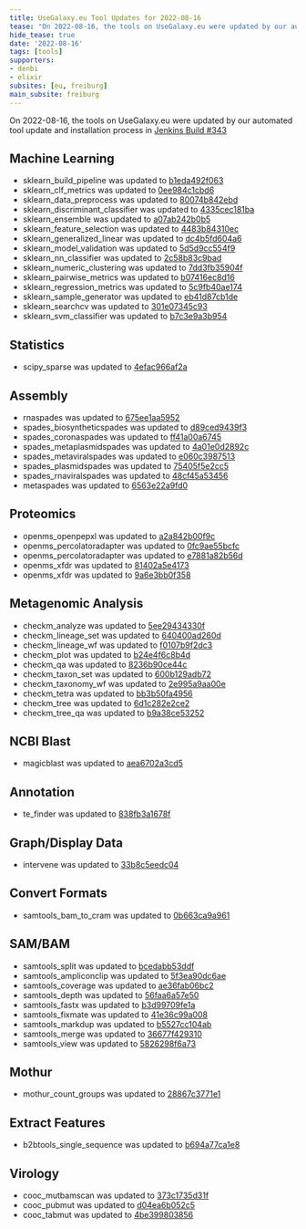 ```yaml
---
title: UseGalaxy.eu Tool Updates for 2022-08-16
tease: "On 2022-08-16, the tools on UseGalaxy.eu were updated by our automated tool update and installation process."
hide_tease: true
date: '2022-08-16'
tags: [tools]
supporters:
- denbi
- elixir
subsites: [eu, freiburg]
main_subsite: freiburg
---
```


On 2022-08-16, the tools on UseGalaxy.eu were updated by our automated tool update and installation process in [Jenkins Build #343](https://build.galaxyproject.eu/job/usegalaxy-eu/job/install-tools/#343/)


## Machine Learning

- sklearn_build_pipeline was updated to [b1eda492f063](https://toolshed.g2.bx.psu.edu/view/bgruening/sklearn_build_pipeline/b1eda492f063)
- sklearn_clf_metrics was updated to [0ee984c1cbd6](https://toolshed.g2.bx.psu.edu/view/bgruening/sklearn_clf_metrics/0ee984c1cbd6)
- sklearn_data_preprocess was updated to [80074b842ebd](https://toolshed.g2.bx.psu.edu/view/bgruening/sklearn_data_preprocess/80074b842ebd)
- sklearn_discriminant_classifier was updated to [4335cec181ba](https://toolshed.g2.bx.psu.edu/view/bgruening/sklearn_discriminant_classifier/4335cec181ba)
- sklearn_ensemble was updated to [a07ab242b0b5](https://toolshed.g2.bx.psu.edu/view/bgruening/sklearn_ensemble/a07ab242b0b5)
- sklearn_feature_selection was updated to [4483b84310ec](https://toolshed.g2.bx.psu.edu/view/bgruening/sklearn_feature_selection/4483b84310ec)
- sklearn_generalized_linear was updated to [dc4b5fd604a6](https://toolshed.g2.bx.psu.edu/view/bgruening/sklearn_generalized_linear/dc4b5fd604a6)
- sklearn_model_validation was updated to [5d5d9cc554f9](https://toolshed.g2.bx.psu.edu/view/bgruening/sklearn_model_validation/5d5d9cc554f9)
- sklearn_nn_classifier was updated to [2c58b83c9bad](https://toolshed.g2.bx.psu.edu/view/bgruening/sklearn_nn_classifier/2c58b83c9bad)
- sklearn_numeric_clustering was updated to [7dd3fb35904f](https://toolshed.g2.bx.psu.edu/view/bgruening/sklearn_numeric_clustering/7dd3fb35904f)
- sklearn_pairwise_metrics was updated to [b07416ec8d16](https://toolshed.g2.bx.psu.edu/view/bgruening/sklearn_pairwise_metrics/b07416ec8d16)
- sklearn_regression_metrics was updated to [5c9fb40ae174](https://toolshed.g2.bx.psu.edu/view/bgruening/sklearn_regression_metrics/5c9fb40ae174)
- sklearn_sample_generator was updated to [eb41d87cb1de](https://toolshed.g2.bx.psu.edu/view/bgruening/sklearn_sample_generator/eb41d87cb1de)
- sklearn_searchcv was updated to [301e07345c93](https://toolshed.g2.bx.psu.edu/view/bgruening/sklearn_searchcv/301e07345c93)
- sklearn_svm_classifier was updated to [b7c3e9a3b954](https://toolshed.g2.bx.psu.edu/view/bgruening/sklearn_svm_classifier/b7c3e9a3b954)

## Statistics

- scipy_sparse was updated to [4efac966af2a](https://toolshed.g2.bx.psu.edu/view/bgruening/scipy_sparse/4efac966af2a)

## Assembly

- rnaspades was updated to [675ee1aa5952](https://toolshed.g2.bx.psu.edu/view/iuc/rnaspades/675ee1aa5952)
- spades_biosyntheticspades was updated to [d89ced9439f3](https://toolshed.g2.bx.psu.edu/view/iuc/spades_biosyntheticspades/d89ced9439f3)
- spades_coronaspades was updated to [ff41a00a6745](https://toolshed.g2.bx.psu.edu/view/iuc/spades_coronaspades/ff41a00a6745)
- spades_metaplasmidspades was updated to [4a01e0d2892c](https://toolshed.g2.bx.psu.edu/view/iuc/spades_metaplasmidspades/4a01e0d2892c)
- spades_metaviralspades was updated to [e060c3987513](https://toolshed.g2.bx.psu.edu/view/iuc/spades_metaviralspades/e060c3987513)
- spades_plasmidspades was updated to [75405f5e2cc5](https://toolshed.g2.bx.psu.edu/view/iuc/spades_plasmidspades/75405f5e2cc5)
- spades_rnaviralspades was updated to [48cf45a53456](https://toolshed.g2.bx.psu.edu/view/iuc/spades_rnaviralspades/48cf45a53456)
- metaspades was updated to [6563e22a9fd0](https://toolshed.g2.bx.psu.edu/view/nml/metaspades/6563e22a9fd0)

## Proteomics

- openms_openpepxl was updated to [a2a842b00f9c](https://toolshed.g2.bx.psu.edu/view/galaxyp/openms_openpepxl/a2a842b00f9c)
- openms_percolatoradapter was updated to [0fc9ae55bcfc](https://toolshed.g2.bx.psu.edu/view/galaxyp/openms_percolatoradapter/0fc9ae55bcfc)
- openms_percolatoradapter was updated to [e7881a82b56d](https://toolshed.g2.bx.psu.edu/view/galaxyp/openms_percolatoradapter/e7881a82b56d)
- openms_xfdr was updated to [81402a5e4173](https://toolshed.g2.bx.psu.edu/view/galaxyp/openms_xfdr/81402a5e4173)
- openms_xfdr was updated to [9a6e3bb0f358](https://toolshed.g2.bx.psu.edu/view/galaxyp/openms_xfdr/9a6e3bb0f358)

## Metagenomic Analysis

- checkm_analyze was updated to [5ee29434330f](https://toolshed.g2.bx.psu.edu/view/iuc/checkm_analyze/5ee29434330f)
- checkm_lineage_set was updated to [640400ad260d](https://toolshed.g2.bx.psu.edu/view/iuc/checkm_lineage_set/640400ad260d)
- checkm_lineage_wf was updated to [f0107b9f2dc3](https://toolshed.g2.bx.psu.edu/view/iuc/checkm_lineage_wf/f0107b9f2dc3)
- checkm_plot was updated to [b24e4f6c8b4d](https://toolshed.g2.bx.psu.edu/view/iuc/checkm_plot/b24e4f6c8b4d)
- checkm_qa was updated to [8236b90ce44c](https://toolshed.g2.bx.psu.edu/view/iuc/checkm_qa/8236b90ce44c)
- checkm_taxon_set was updated to [600b129adb72](https://toolshed.g2.bx.psu.edu/view/iuc/checkm_taxon_set/600b129adb72)
- checkm_taxonomy_wf was updated to [2e995a9aa00e](https://toolshed.g2.bx.psu.edu/view/iuc/checkm_taxonomy_wf/2e995a9aa00e)
- checkm_tetra was updated to [bb3b50fa4956](https://toolshed.g2.bx.psu.edu/view/iuc/checkm_tetra/bb3b50fa4956)
- checkm_tree was updated to [6d1c282e2ce2](https://toolshed.g2.bx.psu.edu/view/iuc/checkm_tree/6d1c282e2ce2)
- checkm_tree_qa was updated to [b9a38ce53252](https://toolshed.g2.bx.psu.edu/view/iuc/checkm_tree_qa/b9a38ce53252)

## NCBI Blast

- magicblast was updated to [aea6702a3cd5](https://toolshed.g2.bx.psu.edu/view/iuc/magicblast/aea6702a3cd5)

## Annotation

- te_finder was updated to [838fb3a1678f](https://toolshed.g2.bx.psu.edu/view/iuc/te_finder/838fb3a1678f)

## Graph/Display Data

- intervene was updated to [33b8c5eedc04](https://toolshed.g2.bx.psu.edu/view/iuc/intervene/33b8c5eedc04)

## Convert Formats

- samtools_bam_to_cram was updated to [0b663ca9a961](https://toolshed.g2.bx.psu.edu/view/iuc/samtools_bam_to_cram/0b663ca9a961)

## SAM/BAM

- samtools_split was updated to [bcedabb53ddf](https://toolshed.g2.bx.psu.edu/view/devteam/samtools_split/bcedabb53ddf)
- samtools_ampliconclip was updated to [5f3ea90dc6ae](https://toolshed.g2.bx.psu.edu/view/iuc/samtools_ampliconclip/5f3ea90dc6ae)
- samtools_coverage was updated to [ae36fab06bc2](https://toolshed.g2.bx.psu.edu/view/iuc/samtools_coverage/ae36fab06bc2)
- samtools_depth was updated to [56faa6a57e50](https://toolshed.g2.bx.psu.edu/view/iuc/samtools_depth/56faa6a57e50)
- samtools_fastx was updated to [b3d99709fe1a](https://toolshed.g2.bx.psu.edu/view/iuc/samtools_fastx/b3d99709fe1a)
- samtools_fixmate was updated to [41e36c99a008](https://toolshed.g2.bx.psu.edu/view/iuc/samtools_fixmate/41e36c99a008)
- samtools_markdup was updated to [b5527cc104ab](https://toolshed.g2.bx.psu.edu/view/iuc/samtools_markdup/b5527cc104ab)
- samtools_merge was updated to [36677f429310](https://toolshed.g2.bx.psu.edu/view/iuc/samtools_merge/36677f429310)
- samtools_view was updated to [5826298f6a73](https://toolshed.g2.bx.psu.edu/view/iuc/samtools_view/5826298f6a73)

## Mothur

- mothur_count_groups was updated to [28867c3771e1](https://toolshed.g2.bx.psu.edu/view/iuc/mothur_count_groups/28867c3771e1)

## Extract Features

- b2btools_single_sequence was updated to [b694a77ca1e8](https://toolshed.g2.bx.psu.edu/view/iuc/b2btools_single_sequence/b694a77ca1e8)

## Virology

- cooc_mutbamscan was updated to [373c1735d31f](https://toolshed.g2.bx.psu.edu/view/iuc/cooc_mutbamscan/373c1735d31f)
- cooc_pubmut was updated to [d04ea6b052c5](https://toolshed.g2.bx.psu.edu/view/iuc/cooc_pubmut/d04ea6b052c5)
- cooc_tabmut was updated to [4be399803856](https://toolshed.g2.bx.psu.edu/view/iuc/cooc_tabmut/4be399803856)



